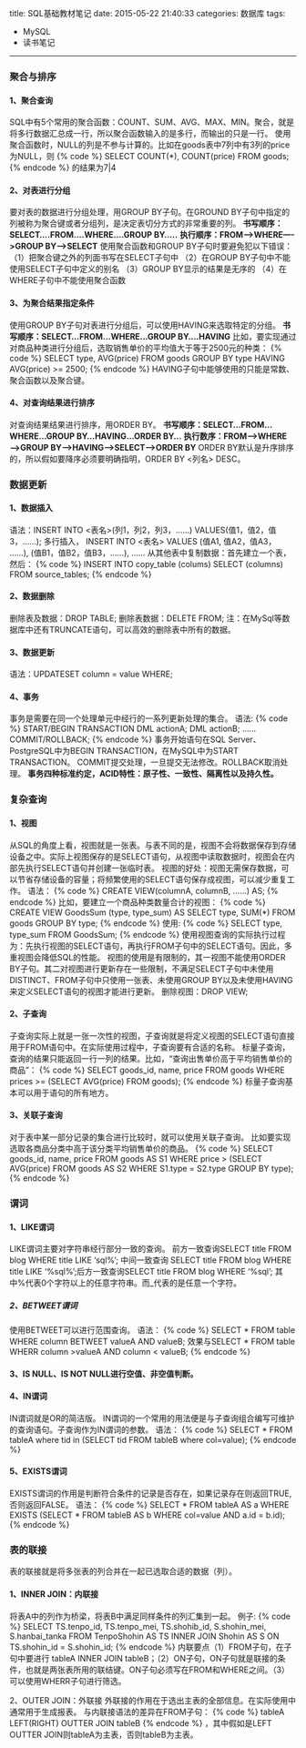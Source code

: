 title: SQL基础教材笔记
date: 2015-05-22 21:40:33
categories: 数据库
tags:
- MySQL
- 读书笔记
---

### 聚合与排序

#### 1、聚合查询
SQL中有5个常用的聚合函数：COUNT、SUM、AVG、MAX、MIN。聚合，就是将多行数据汇总成一行，所以聚合函数输入的是多行，而输出的只是一行。
使用聚合函数时，NULL的列是不参与计算的。比如在goods表中7列中有3列的price为NULL，则
{% code %}
SELECT COUNT(*), COUNT(price) FROM goods;
{% endcode %}
的结果为7|4

#### 2、对表进行分组
要对表的数据进行分组处理，用GROUP BY子句。在GROUND BY子句中指定的列被称为聚合键或者分组列，是决定表切分方式的非常重要的列。
**书写顺序：SELECT….FROM….WHERE….GROUP BY…..**
**执行顺序：FROM—->WHERE—->GROUP BY——>SELECT**
使用聚合函数和GROUP BY子句时要避免犯以下错误：
（1）把聚合键之外的列面书写在SELECT子句中
（2）在GROUP BY子句中不能使用SELECT子句中定义的别名
（3）GROUP BY显示的结果是无序的
（4）在WHERE子句中不能使用聚合函数
<!--more-->

#### 3、为聚合结果指定条件
使用GROUP BY子句对表进行分组后，可以使用HAVING来选取特定的分组。
**书写顺序：SELECT…FROM…WHERE…GROUP BY….HAVING**
比如，要实现通过对商品种类进行分组后，选取销售单价的平均值大于等于2500元的种类：
{% code %}
SELECT type, AVG(price) FROM goods GROUP BY type HAVING AVG(price) >= 2500;
{% endcode %}
HAVING子句中能够使用的只能是常数、聚合函数以及聚合键。

#### 4、对查询结果进行排序
对查询结果结果进行排序，用ORDER BY。
**书写顺序：SELECT…FROM…WHERE…GROUP BY…HAVING…ORDER BY…**
**执行数序：FROM—->WHERE—->GROUP BY—->HAVING—->SELECT—->ORDER BY**
ORDER BY默认是升序排序的，所以假如要降序必须要明确指明，ORDER BY <列名> DESC。


### 数据更新

#### 1、数据插入
语法：INSERT INTO <表名>(列1，列2，列3，……) VALUES(值1，值2，值3，……);
多行插入， INSERT INTO <表名> VALUES (值A1, 值A2，值A3， ……), (值B1，值B2，值B3，……), ……
从其他表中复制数据：首先建立一个表，然后：
{% code %}
INSERT INTO copy_table (colums) SELECT (columns) FROM source_tables;
{% endcode %}

#### 2、数据删除
删除表及数据：DROP TABLE;
删除表数据：DELETE FROM;
注：在MySql等数据库中还有TRUNCATE语句，可以高效的删除表中所有的数据。

#### 3、数据更新
语法：UPDATESET column = value WHERE;

#### 4、事务
事务是需要在同一个处理单元中经行的一系列更新处理的集合。
语法:
{% code %}
START/BEGIN TRANSACTION
DML actionA;
DML actionB;
……
COMMIT/ROLLBACK;
{% endcode %}
事务开始语句在SQL Server、PostgreSQL中为BEGIN TRANSACTION，在MySQL中为START TRANSACTION。
COMMIT提交处理，一旦提交无法修改。ROLLBACK取消处理。
**事务四种标准约定，ACID特性：原子性、一致性、隔离性以及持久性。**


### 复杂查询

#### 1、视图
从SQL的角度上看，视图就是一张表。与表不同的是，视图不会将数据保存到存储设备之中。实际上视图保存的是SELECT语句，从视图中读取数据时，视图会在内部先执行SELECT语句并创建一张临时表。
视图的好处：视图无需保存数据，可以节省存储设备的容量；将频繁使用的SELECT语句保存成视图，可以减少重复工作。
语法：
{% code %}
CREATE VIEW(columnA, columnB, ……) AS;
{% endcode %}
比如，要建立一个商品种类数量合计的视图：
{% code %}
CREATE VIEW GoodsSum (type, type_sum) AS SELECT type, SUM(\*) FROM goods GROUP BY type;
{% endcode %}
使用:
{% code %}
SELECT type, type_sum FROM GoodsSum;
{% endcode %}
使用视图查询的实际执行过程为：先执行视图的SELECT语句，再执行FROM子句中的SELECT语句。因此，多重视图会降低SQL的性能。
视图的使用是有限制的，其一视图不能使用ORDER BY子句。其二对视图进行更新存在一些限制，不满足SELECT子句中未使用DISTINCT、FROM子句中只使用一张表、未使用GROUP BY以及未使用HAVING来定义SELECT语句的视图才能进行更新。
删除视图：DROP VIEW;

#### 2、子查询
子查询实际上就是一张一次性的视图，子查询就是将定义视图的SELECT语句直接用于FROM语句中。在实际使用过程中，子查询要有合适的名称。
标量子查询，查询的结果只能返回一行一列的结果。比如，“查询出售单价高于平均销售单价的商品”：
{% code %}
SELECT goods_id, name, price FROM goods WHERE prices >= (SELECT AVG(price) FROM goods);
{% endcode %}
标量子查询基本可以用于语句的所有地方。

#### 3、关联子查询
对于表中某一部分记录的集合进行比较时，就可以使用关联子查询。
比如要实现选取各商品分类中高于该分类平均销售单价的商品。
{% code %}
SELECT goods_id, name, price FROM goods AS S1 WHERE price > (SELECT AVG(price) FROM goods AS S2 WHERE S1.type = S2.type GROUP BY type);
{% endcode %}


### 谓词

#### 1、LIKE谓词
LIKE谓词主要对字符串经行部分一致的查询。
前方一致查询SELECT title FROM blog WHERE title LIKE ‘sql%’; 中间一致查询 SELECT title FROM blog WHERE title LIKE ‘%sql%’;后方一致查询SELECT title FROM blog WHERE ‘%sql’;
其中%代表0个字符以上的任意字符串。而_代表的是任意一个字符。

##### 2、BETWEET谓词
使用BETWEET可以进行范围查询。
语法：
{% code %}
SELECT * FROM table WHERE column BETWEET valueA AND valueB; 效果与SELECT * FROM table WHERR column >valueA AND column < valueB;
{% endcode %}

#### 3、IS NULL、IS NOT NULL进行空值、非空值判断。

#### 4、IN谓词
IN谓词就是OR的简洁版。
IN谓词的一个常用的用法便是与子查询组合编写可维护的查询语句。子查询作为IN谓词的参数。
语法：
{% code %}
SELECT * FROM tableA where tid in (SELECT tid FROM tableB where col=value);
{% endcode %}

#### 5、EXISTS谓词
EXISTS谓词的作用是判断符合条件的记录是否存在，如果记录存在则返回TRUE, 否则返回FALSE。
语法：
{% code %}
SELECT * FROM tableA AS a WHERE EXISTS (SELECT * FROM tableB AS b WHERE col=value AND a.id = b.id);
{% endcode %}


### 表的联接
表的联接就是将多张表的列合并在一起已选取合适的数据（列）。

#### 1、INNER JOIN：内联接
将表A中的列作为桥梁，将表B中满足同样条件的列汇集到一起。
例子:
{% code %}
SELECT TS.tenpo_id, TS.tenpo_mei, TS.shohib_id, S.shohin_mei, S.hanbai_tanka FROM TenpoShohin AS TS INNER JOIN Shohin AS S ON TS.shohin_id = S.shohin_id;
{% endcode %}
内联要点（1）FROM子句，在子句中要进行 tableA INNER JOIN tableB；（2）ON子句，ON子句就是联接的条件，也就是两张表所用的联结键。ON子句必须写在FROM和WHERE之间。（3）可以使用WHERR子句进行筛选。

2、OUTER JOIN：外联接
外联接的作用在于选出主表的全部信息。在实际使用中通常用于生成报表。
与内联接语法的差异在FROM子句：
{% code %}
tableA LEFT(RIGHT) OUTTER JOIN tableB
{% endcode %}
，其中假如是LEFT OUTTER JOIN则tableA为主表，否则tableB为主表。
